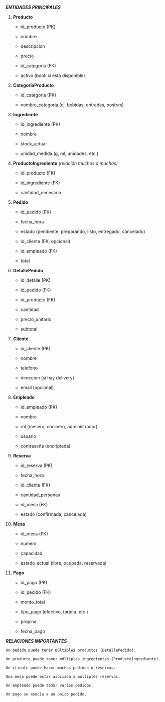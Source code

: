 ***ENTIDADES PRINCIPALES***
1. **Producto**
    
    - id_producto (PK)

    - nombre

    - descripcion

    - precio

    - id_categoria (FK)

    - activo (bool: si está disponible)

2. **CategoríaProducto**
    
    - id_categoria (PK)

    - nombre_categoria (ej. bebidas, entradas, postres)

3. **Ingrediente**
    
    - id_ingrediente (PK)

    - nombre

    - stock_actual

    - unidad_medida (g, ml, unidades, etc.)

4. **ProductoIngrediente** *(relación muchos a muchos)*
    
    - id_producto (FK)

    - id_ingrediente (FK)

    - cantidad_necesaria

5. **Pedido**
    
    - id_pedido (PK)

    - fecha_hora

    - estado (pendiente, preparando, listo, entregado, cancelado)

    - id_cliente (FK, opcional)

    - id_empleado (FK)

    - total

6. **DetallePedido**
    
    - id_detalle (PK)

    - id_pedido (FK)

    - id_producto (FK)

    - cantidad

    - precio_unitario

    - subtotal

7. **Cliente**
    
    - id_cliente (PK)

    - nombre

    - telefono

    - direccion (si hay delivery)

    - email (opcional)

8. **Empleado**
    
    - id_empleado (PK)

    - nombre

    - rol (mesero, cocinero, administrador)

    - usuario

    - contraseña (encriptada)

9. **Reserva**
    
    - id_reserva (PK)

    - fecha_hora

    - id_cliente (FK)

    - cantidad_personas

    - id_mesa (FK)

    - estado (confirmada, cancelada)

10. **Mesa**
    
    - id_mesa (PK)

    - numero

    - capacidad

    - estado_actual (libre, ocupada, reservada)

11. **Pago**
    
    - id_pago (PK)

    - id_pedido (FK)

    - monto_total

    - tipo_pago (efectivo, tarjeta, etc.)

    - propina

    - fecha_pago


***RELACIONES IMPORTANTES***
    
    Un pedido puede tener múltiples productos (DetallePedido).

    Un producto puede tener múltiples ingredientes (ProductoIngrediente).

    Un cliente puede hacer muchos pedidos o reservas.

    Una mesa puede estar asociada a múltiples reservas.

    Un empleado puede tomar varios pedidos.

    Un pago se asocia a un único pedido.